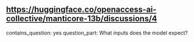 ## https://huggingface.co/openaccess-ai-collective/manticore-13b/discussions/4

contains_question: yes
question_part: What inputs does the model expect?